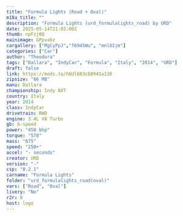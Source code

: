 ```yaml
---
title: "Formula Lights (Road + Oval)"
m18a_title: ""
description: "Formula Lights (urd_formulalights_road) by URD"
date: 2025-05-14T21:02:00Z
thumb: npFzj0Q
mainimage: GPpvxbz
cargallery: ["MgCyPpJ","f6945Wu", "mnl8Ijm"]
categories: ["Car"]
author: "Theodora"
tags: ["Dallara", "IndyCar", "Formula", "Italy", "2014", "URD"]
draft: false
link: https://mods.to/h6Ul683c68941a138
zipsize: "66 MB"
manu: Dallara
championship: Indy NXT
country: Italy
year: 2014
class: IndyCar
drivetrain: RWD
engine: 3.4L V8 Turbo
gb: 6-speed
power: "450 bhp"
torque: "578"
mass: "675"
speed: "250+"
accel: "- seconds"
creator: URD
version: "-"
csp: "0.2.1"
carname: "Formula Lights"
folder: "urd_formulalights_road(oval)"
vars: ["Road", "Oval"]
livery: "No"
r2r: 0
host: logo
---
```


